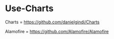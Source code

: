# Use-Charts
Charts = https://github.com/danielgindi/Charts

Alamofire = https://github.com/Alamofire/Alamofire
